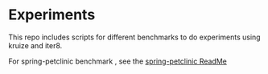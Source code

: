 # Experiments

This repo includes scripts for different benchmarks to do experiments using kruize and iter8.

For spring-petclinic benchmark , see the [spring-petclinic ReadMe](/spring-petclinic/README.md)
